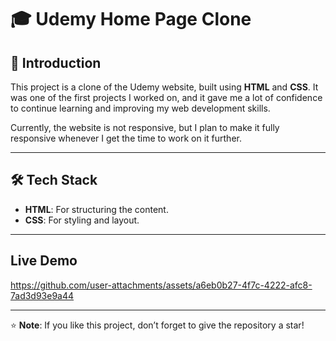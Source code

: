 # 🎓 Udemy Home Page Clone  

## 📝 Introduction  
This project is a clone of the Udemy website, built using **HTML** and **CSS**. It was one of the first projects I worked on, and it gave me a lot of confidence to continue learning and improving my web development skills.  

Currently, the website is not responsive, but I plan to make it fully responsive whenever I get the time to work on it further.  

---

## 🛠️ Tech Stack  
- **HTML**: For structuring the content.  
- **CSS**: For styling and layout.  

---

## Live Demo 

https://github.com/user-attachments/assets/a6eb0b27-4f7c-4222-afc8-7ad3d93e9a44

---

⭐ **Note**: If you like this project, don’t forget to give the repository a star! 
